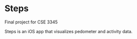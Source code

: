 Steps
=====
Final project for CSE 3345

Steps is an iOS app that visualizes pedometer and activity data. 
